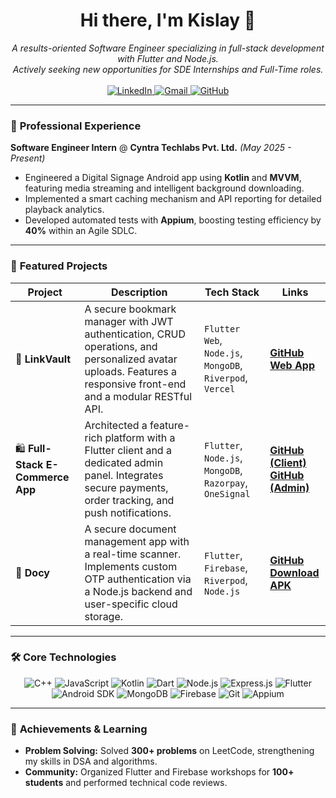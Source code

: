 <h1 align="center">Hi there, I'm Kislay 👋</h1>

<p align="center">
  <em>A results-oriented Software Engineer specializing in full-stack development with Flutter and Node.js. <br/> Actively seeking new opportunities for SDE Internships and Full-Time roles.</em>
  <br/><br/>
  <a href="https://www.linkedin.com/in/kislay-74000b228/">
    <img src="https://img.shields.io/badge/LinkedIn-0077B5?style=for-the-badge&logo=linkedin&logoColor=white" alt="LinkedIn"/>
  </a>
  <a href="mailto:kislayk12@gmail.com">
    <img src="https://img.shields.io/badge/Email-D14836?style=for-the-badge&logo=gmail&logoColor=white" alt="Gmail"/>
  </a>
  <a href="https://github.com/fang69x">
    <img src="https://img.shields.io/badge/GitHub-181717?style=for-the-badge&logo=github&logoColor=white" alt="GitHub"/>
  </a>
</p>

---

### 💼 **Professional Experience**

**Software Engineer Intern** @ **Cyntra Techlabs Pvt. Ltd.** _(May 2025 - Present)_ 
- Engineered a Digital Signage Android app using **Kotlin** and **MVVM**, featuring media streaming and intelligent background downloading.
- Implemented a smart caching mechanism and API reporting for detailed playback analytics.
- Developed automated tests with **Appium**, boosting testing efficiency by **40%** within an Agile SDLC.

---

### 🚀 **Featured Projects**

| Project                                    | Description                                                                                                                                                                | Tech Stack                                                     | Links                                                                                                                                            |
| ------------------------------------------ | -------------------------------------------------------------------------------------------------------------------------------------------------------------------------- | -------------------------------------------------------------- | ------------------------------------------------------------------------------------------------------------------------------------------------ |
| 🔖 **LinkVault**                    | A secure bookmark manager with JWT authentication, CRUD operations, and personalized avatar uploads. Features a responsive front-end and a modular RESTful API. | `Flutter Web`, `Node.js`, `MongoDB`, `Riverpod`, `Vercel`          | [**GitHub**](https://github.com/fang69x/linkvault) <br/> [**Web App**](https://link-vault-avfk09q52-fang69xs-projects.vercel.app/)         |
| 🛍️ **Full-Stack E-Commerce App**  | Architected a feature-rich platform with a Flutter client and a dedicated admin panel. Integrates secure payments, order tracking, and push notifications. | `Flutter`, `Node.js`, `MongoDB`, `Razorpay`, `OneSignal`       | [**GitHub (Client)**](https://github.com/fang69x/eCommerceApp) <br/> [**GitHub (Admin)**](https://github.com/fang69x/eCommerceApp)  |
| 📄 **Docy**                           | A secure document management app with a real-time scanner. Implements custom OTP authentication via a Node.js backend and user-specific cloud storage.     | `Flutter`, `Firebase`, `Riverpod`, `Node.js`                     | [**GitHub**](https://github.com/fang69x/Docy) <br/> [**Download APK**](https://github.com/fang69x/Docy/releases/download/v1.0.0/Docyy.apk)        |

---

### 🛠️ **Core Technologies**

<p align="center">
  <img src="https://img.shields.io/badge/C++-00599C?style=flat-square&logo=c%2B%2B&logoColor=white" alt="C++"/>
  <img src="https://img.shields.io/badge/JavaScript-F7DF1E?style=flat-square&logo=javascript&logoColor=black" alt="JavaScript"/>
  <img src="https://img.shields.io/badge/Kotlin-7F52FF?style=flat-square&logo=kotlin&logoColor=white" alt="Kotlin"/>
  <img src="https://img.shields.io/badge/Dart-0175C2?style=flat-square&logo=dart&logoColor=white" alt="Dart"/>
  <img src="https://img.shields.io/badge/Node.js-339933?style=flat-square&logo=node.js&logoColor=white" alt="Node.js"/>
  <img src="https://img.shields.io/badge/Express.js-000000?style=flat-square&logo=express&logoColor=white" alt="Express.js"/>
  <img src="https://img.shields.io/badge/Flutter-02569B?style=flat-square&logo=flutter&logoColor=white" alt="Flutter"/>
  <img src="https://img.shields.io/badge/Android-3DDC84?style=flat-square&logo=android&logoColor=white" alt="Android SDK"/>
  <img src="https://img.shields.io/badge/MongoDB-47A248?style=flat-square&logo=mongodb&logoColor=white" alt="MongoDB"/>
  <img src="https://img.shields.io/badge/Firebase-FFCA28?style=flat-square&logo=firebase&logoColor=black" alt="Firebase"/>
  <img src="https://img.shields.io/badge/Git-F05032?style=flat-square&logo=git&logoColor=white" alt="Git"/>
  <img src="https://img.shields.io/badge/Appium-DA6262?style=flat-square&logo=appium&logoColor=white" alt="Appium"/>
</p>

---

### 🌱 **Achievements & Learning**

-   **Problem Solving:** Solved **300+ problems** on LeetCode, strengthening my skills in DSA and algorithms.
-   **Community:** Organized Flutter and Firebase workshops for **100+ students** and performed technical code reviews.
